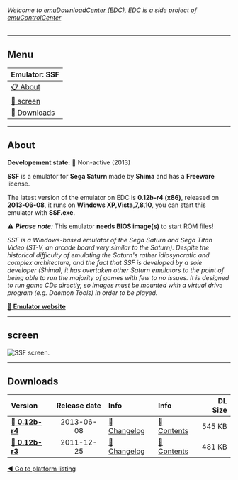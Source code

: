 ###### Welcome to [emuDownloadCenter (EDC)](https://github.com/PhoenixInteractiveNL/emuDownloadCenter/wiki/), EDC is a side project of [emuControlCenter](https://github.com/PhoenixInteractiveNL/emuControlCenter/wiki/)
***
## Menu
| **Emulator: SSF** |
|:---------|
| [:clipboard: About](#about) |
| [:sunrise: screen](#screen) |
| [:floppy_disk: Downloads](#downloads) |
***
## About
**Developement state:** :red_circle: Non-active (2013)

**SSF** is a emulator for **Sega Saturn** made by **Shima** and has a **Freeware** license.

The latest version of the emulator on EDC is **0.12b-r4 (x86)**, released on **2013-06-08**, it runs on **Windows XP,Vista,7,8,10**, you can start this emulator with **SSF.exe**.

:warning: _**Please note:**_ This emulator **needs BIOS image(s)** to start ROM files!

_SSF is a Windows-based emulator of the Sega Saturn and Sega Titan Video (ST-V, an arcade board very similar to the Saturn). Despite the historical difficulty of emulating the Saturn's rather idiosyncratic and complex architecture, and the fact that SSF is developed by a sole developer (Shima), it has overtaken other Saturn emulators to the point of being able to run the majority of games with few to no issues. It is designed to run game CDs directly, so images must be mounted with a virtual drive program (e.g. Daemon Tools) in order to be played._

[:link: **Emulator website**](http://www.geocities.jp/mj3kj8o5/ssf/index.html)
***
## screen
![](https://raw.githubusercontent.com/PhoenixInteractiveNL/emuDownloadCenter/master/hooks/ssf/emulator_screen_01.jpg "SSF screen.")
***
## Downloads
| Version  | Release date  | Info       | Info       | DL Size    |
|:---------|:-------------:|:-----------|:-----------|-----------:|
| [:floppy_disk: **0.12b-r4**](https://github.com/PhoenixInteractiveNL/edc-repo0005/raw/master/ssf/0.12b-r4.7z) | 2013-06-08 | [:page_facing_up: Changelog](https://github.com/PhoenixInteractiveNL/edc-repo0005/blob/master/ssf/0.12b-r4_changelog.txt) | [:mag_right: Contents](https://github.com/PhoenixInteractiveNL/edc-repo0005/blob/master/ssf/0.12b-r4_contents.txt) | 545 KB |
| [:floppy_disk: **0.12b-r3**](https://github.com/PhoenixInteractiveNL/edc-repo0005/raw/master/ssf/0.12b-r3.7z) | 2011-12-25 | [:page_facing_up: Changelog](https://github.com/PhoenixInteractiveNL/edc-repo0005/blob/master/ssf/0.12b-r3_changelog.txt) | [:mag_right: Contents](https://github.com/PhoenixInteractiveNL/edc-repo0005/blob/master/ssf/0.12b-r3_contents.txt) | 481 KB |

[:arrow_backward: Go to platform listing](https://github.com/PhoenixInteractiveNL/emuDownloadCenter/wiki/EDC-Platform-List)
